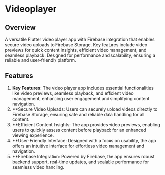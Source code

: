 # Videoplayer

## Overview
A versatile Flutter video player app with Firebase integration that enables secure video uploads to Firebase Storage. Key features include video previews for quick content insights, efficient video management, and seamless playback. Designed for performance and scalability, ensuring a reliable and user-friendly platform.

## Features
1. **Key Features**:  The video player app includes essential functionalities like video previews, seamless playback, and efficient video management, enhancing user engagement and simplifying content navigation.
2. **Secure Video Uploads: Users can securely upload videos directly to Firebase Storage, ensuring safe and reliable data handling for all content.
3. **Efficient Content Insights: The app provides video previews, enabling users to quickly assess content before playback for an enhanced viewing experience.
4. **User-Friendly Interface: Designed with a focus on usability, the app offers an intuitive interface for effortless video management and navigation.
5. **Firebase Integration: Powered by Firebase, the app ensures robust backend support, real-time updates, and scalable performance for seamless video handling.



